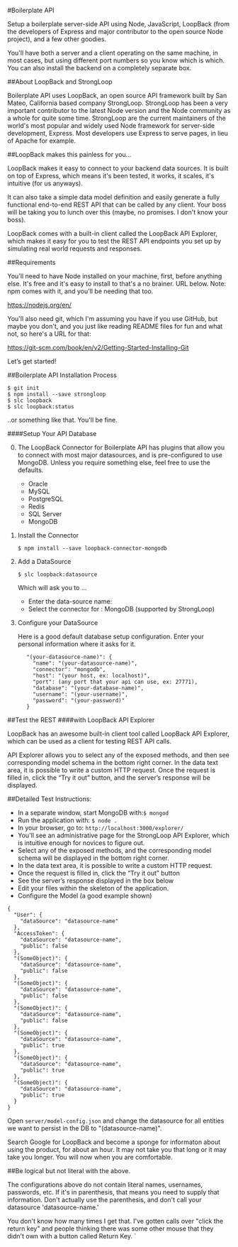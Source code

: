 #Boilerplate API

Setup a boilerplate server-side API using Node, JavaScript, LoopBack (from the developers of Express and major contributor to the open source Node project), and a few other goodies.

You'll have both a server and a client operating on the same machine, in most cases, but using different port numbers so you know which is which.  You can also install the backend on a completely separate box.

##About LoopBack and StrongLoop

Boilerplate API uses LoopBack, an open source API framework built by San Mateo, California based company StrongLoop.  StrongLoop has been a very important contributor to the latest Node version and the Node community as a whole for quite some time.  StrongLoop are the current maintainers of the world's most popular and widely used Node framework for server-side development, Express.  Most developers use Express to serve pages, in lieu of Apache for example.

##LoopBack makes this painless for you...

LoopBack makes it easy to connect to your backend data sources. It is built on top of Express, which means it's been tested, it works, it scales, it's intuitive (for us anyways).

It can also take a simple data model definition and easily generate a fully functional end-to-end REST API that can be called by any client.  Your boss will be taking you to lunch over this (maybe, no promises.  I don't know your boss).

LoopBack comes with a built-in client called the LoopBack API Explorer, which makes it easy for you to test the REST API endpoints you set up by simulating real world requests and responses.

##Requirements

You'll need to have Node installed on your machine, first, before anything else.  It's free and it's easy to install to that's a no brainer. URL below. Note: npm comes with it, and you'll be needing that too.

https://nodejs.org/en/

You'll also need git, which I'm assuming you have if you use GitHub, but maybe you don't, and you just like reading README files for fun and what not, so here's a URL for that:

https://git-scm.com/book/en/v2/Getting-Started-Installing-Git

Let’s get started!

##Boilerplate API Installation Process

````
$ git init
$ npm install --save strongloop
$ slc loopback
$ slc loopback:status
````

..or something like that.  You'll be fine.

####Setup Your API Database

0. The LoopBack Connector for Boilerplate API has plugins that allow you to connect with most major datasources, and is pre-configured to use MongoDB.  Unless you require something else, feel free to use the defaults.

    - Oracle
    - MySQL
    - PostgreSQL
    - Redis
    - SQL Server
    - MongoDB

1. Install the Connector

	`$ npm install --save loopback-connector-mongodb`


2. Add a DataSource

	`$ slc loopback:datasource`

	Which will ask you to ...
	- Enter the data-source name: <datasource-name>
	- Select the connector for <datasource-name>: MongoDB (supported by StrongLoop)

3. Configure your DataSource

	Here is a good default database setup configuration.  Enter your personal information where it asks for it.
````
	  "(your-datasource-name)": {
	    "name": "(your-datasource-name)",
	    "connector": "mongodb",
	    "host": "(your host, ex: localhost)",
	    "port": (any port that your api can use, ex: 27771),
	    "database": "(your-database-name)",
	    "username": "(your-username)",
	    "password": "(your-password)"
	  }
````

##Test the REST
####with LoopBack API Explorer

LoopBack has an awesome built-in client tool called LoopBack API Explorer, which can be used as a client for testing REST API calls.

API Explorer allows you to select any of the exposed methods, and then see corresponding model schema in the bottom right corner. In the data text area, it is possible to write a custom HTTP request. Once the request is filled in, click the “Try it out” button, and the server’s response will be displayed.

##Detailed Test Instructions:
- In a separate window, start MongoDB with:`$ mongod`
- Run the application with: `$ node .`
- In your browser, go to: `http://localhost:3000/explorer/`
- You'll see an administrative page for the StrongLoop API Explorer, which is intuitive enough for novices to figure out.
- Select any of the exposed methods, and the corresponding model schema will be displayed in the bottom right corner.
- In the data text area, it is possible to write a custom HTTP request.
- Once the request is filled in, click the “Try it out” button
- See the server’s response displayed in the box below
- Edit your files within the skeleton of the application.
- Configure the Model (a good example shown)

````
{
  "User": {
    "dataSource": "datasource-name"
  },
  "AccessToken": {
    "dataSource": "datasource-name",
    "public": false
  },
  "(SomeObject)": {
    "dataSource": "datasource-name",
    "public": false
  },
  "(SomeObject)": {
    "dataSource": "datasource-name",
    "public": false
  },
  "(SomeObject)": {
    "dataSource": "datasource-name",
    "public": false
  },
  "(SomeObject)": {
    "dataSource": "datasource-name",
    "public": true
  },
  "(SomeObject)": {
    "dataSource": "datasource-name",
    "public": true
  },
  "(SomeObject)": {
    "dataSource": "datasource-name",
    "public": true
  }
}
````

Open `server/model-config.json` and change the datasource for all entities we want to persist in the DB to "(datasource-name)".

Search Google for LoopBack and become a sponge for informaton about using the product, for about an hour.  It may not take you that long or it may take you longer.  You will now when you are comfortable.

##Be logical but not literal with the above.

The configurations above do not contain literal names, usernames, passwords, etc.  If it's in parenthesis, that means you need to supply that information.   Don't actually use the parenthesis, and don't call your datasource 'datasource-name.'

You don't know how many times I get that. I've gotten calls over "click the return key" and people thinking there was some other mouse that they didn't own with a button called Return Key.
`
